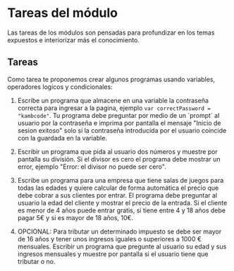 # Tareas del módulo

Las tareas de los módulos son pensadas para profundizar en los temas expuestos e interiorizar más el conocimiento. 

## Tareas

Como tarea te proponemos crear algunos programas usando variables, operadores logicos y condicionales:

1. Escribe un programa que almacene en una variable la contraseña correcta para ingresar a la pagina, ejemplo `var correctPassword = "kambcode"`. Tu programa debe preguntar por medio de un ´prompt´ al usuario por la contraseña e imprima por pantalla  el mensaje "Inicio de sesion exitoso" solo si la contraseña introducida por el usuario coincide con la guardada en la variable.

2. Escribir un programa que pida al usuario dos números y muestre por pantalla su división. Si el divisor es cero el programa debe mostrar un error, ejemplo "Error: el divisor no puede ser cero".

3. Escribe un programa para una empresa que tiene salas de juegos para todas las edades y quiere calcular de forma automática el precio que debe cobrar a sus clientes por entrar. El programa debe preguntar al usuario la edad del cliente y mostrar el precio de la entrada. Si el cliente es menor de 4 años puede entrar gratis, si tiene entre 4 y 18 años debe pagar 5€ y si es mayor de 18 años, 10€.


4. OPCIONAL: Para tributar un determinado impuesto se debe ser mayor de 16 años y tener unos ingresos iguales o superiores a 1000 € mensuales. Escribir un programa que pregunte al usuario su edad y sus ingresos mensuales y muestre por pantalla si el usuario tiene que tributar o no.
